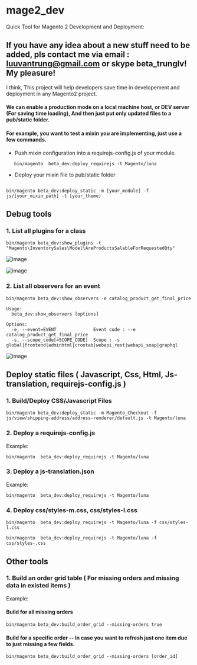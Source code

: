 # mage2_dev
Quick Tool for Magento 2 Development and Deployment:

## If you have any idea about a new stuff need to be added, pls contact me via email : luuvantrung@gmail.com or skype beta_trunglv! My pleasure!

I think, This project will help developers save time in developement and deployment in any Magento2 project.


#### We can enable a production mode on a local machine host, or DEV server (For saving time loading), And then just put only updated files to a pub/static folder.
#### For example, you want to test a mixin you are implementing, just use a few commands.

- Push mixin configuration into a requirejs-config.js of your module.
```
   bin/magento  beta_dev:deploy_requirejs -t Magento/luna
```
- Deploy your mixin file to pub/static folder
```

bin/magento beta_dev:deploy_static -m [your_module] -f js/[your_mixin_path] -t [your_theme]

```

## Debug tools
### 1. List all plugins for a class
```
bin/magento beta_dev:show_plugins -t "Magento\InventorySales\Model\AreProductsSalableForRequestedQty"
```
![image](https://user-images.githubusercontent.com/820411/140596064-b3299395-16fe-40ef-8b2b-fc4d00a9d2d6.png)


![image](https://user-images.githubusercontent.com/820411/140596086-56af8e1f-ba59-4a1c-86d5-c5afa4584480.png)

### 2. List all observers for an event 
```
bin/magento beta_dev:show_observers -e catalog_product_get_final_price 
```
```
Usage:
  beta_dev:show_observers [options]

Options:
  -e, --event=EVENT              Event code : --e catalog_product_get_final_price
  -s, --scope_code[=SCOPE_CODE]  Scope : -s global|frontend|adminhtml|crontab|webapi_rest|webapi_soap|graphql
```

![image](https://user-images.githubusercontent.com/820411/140700694-3d79bcc3-cbbb-4ecf-8d04-f31f8c653b72.png)





## Deploy static files ( Javascript, Css, Html, Js-translation, requirejs-config.js )
### 1. Build/Deploy CSS/Javascript Files
```
bin/magento beta_dev:deploy_static -m Magento_Checkout -f js/view/shipping-address/address-renderer/default.js -t Magento/luna
```

### 2. Deploy a requirejs-config.js 
Example:
```
bin/magento  beta_dev:deploy_requirejs -t Magento/luna
```

### 3. Deploy a js-translation.json 
Example:
```
bin/magento  beta_dev:deploy_requirejs -t Magento/luna
```
### 4. Deploy css/styles-m.css, css/styles-l.css
```
bin/magento  beta_dev:deploy_requirejs -t Magento/luna -f css/styles-l.css
```
```
bin/magento  beta_dev:deploy_requirejs -t Magento/luna -f css/styles-.css
```

## Other tools

### 1. Build an order grid table ( For missing orders and missing data in existed items ) 
Example:
#### Build for all missing orders 
```
bin/magento beta_dev:build_order_grid --missing-orders true

```
#### Build for a specific order -- In case you want to refresh just one item due to just missing a few fields. 

```
bin/magento beta_dev:build_order_grid --missing-orders [order_id]

```
